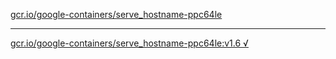 [gcr.io/google-containers/serve_hostname-ppc64le](https://hub.docker.com/r/anjia0532/google-containers.serve_hostname-ppc64le/tags/) 

----
[gcr.io/google-containers/serve_hostname-ppc64le:v1.6 √](https://hub.docker.com/r/anjia0532/google-containers.serve_hostname-ppc64le/tags/)

